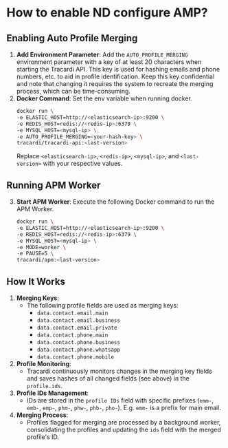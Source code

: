 # How to enable ND configure AMP?

## Enabling Auto Profile Merging

1. **Add Environment Parameter**: Add the `AUTO_PROFILE_MERGING` environment parameter with a key of at least 20
   characters when starting the Tracardi API. This key is used for hashing emails and phone numbers, etc. to aid in profile
   identification. Keep this key confidential and note that changing it requires the system to recreate the merging
   process, which can be time-consuming.
2. **Docker Command**: Set the env variable when running docker.
   ```bash
   docker run \
   -e ELASTIC_HOST=http://<elasticsearch-ip>:9200 \
   -e REDIS_HOST=redis://<redis-ip>:6379 \
   -e MYSQL_HOST=<mysql-ip> \
   -e AUTO_PROFILE_MERGING=<your-hash-key> \
   tracardi/tracardi-api:<last-version>
   ```
   Replace `<elasticsearch-ip>`, `<redis-ip>`, `<mysql-ip>`, and `<last-version>` with your respective values.

## Running APM Worker

3. **Start APM Worker**: Execute the following Docker command to run the APM Worker.
   ```bash
   docker run \
   -e ELASTIC_HOST=http://<elasticsearch-ip>:9200 \
   -e REDIS_HOST=redis://<redis-ip>:6379 \
   -e MYSQL_HOST=<mysql-ip> \
   -e MODE=worker \
   -e PAUSE=5 \
   tracardi/apm:<last-version>
   ```


## How It Works

1. **Merging Keys**:
    - The following profile fields are used as merging keys:
        - `data.contact.email.main`
        - `data.contact.email.business`
        - `data.contact.email.private`
        - `data.contact.phone.main`
        - `data.contact.phone.business`
        - `data.contact.phone.whatsapp`
        - `data.contact.phone.mobile`
2. **Profile Monitoring**:
    - Tracardi continuously monitors changes in the merging key fields and saves hashes of all changed fields (see above) in the `profile.ids`.
3. **Profile IDs Management**:
    - IDs are stored in the `profile IDs` field with specific
      prefixes (`emm-`, `emb-`, `emp-`, `phm-`, `phw-`, `phb-`, `pho-`). E.g. `emm-` is a prefix for main email.
4. **Merging Process**:
    - Profiles flagged for merging are processed by a background worker, consolidating the profiles and updating
      the `ids` field with the merged profile's ID.
